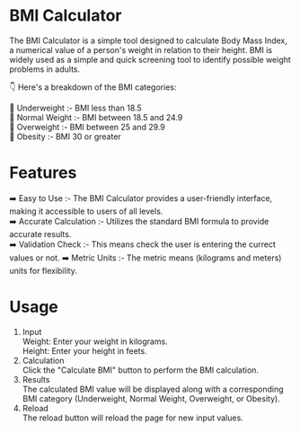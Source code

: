 # BMI Calculator 
The BMI Calculator is a simple tool designed to calculate Body Mass Index, a numerical value of a person's weight in relation to their height. 
BMI is widely used as a simple and quick screening tool to identify possible weight problems in adults.<br>

👇 Here's a breakdown of the BMI categories:<br>

🌟 Underweight :- BMI less than 18.5<br>
🌟 Normal Weight :- BMI between 18.5 and 24.9<br>
🌟 Overweight :- BMI between 25 and 29.9<br>
🌟 Obesity :- BMI 30 or greater<br>

# Features
➡️ Easy to Use :- The BMI Calculator provides a user-friendly interface, making it accessible to users of all levels.<br>
➡️ Accurate Calculation :- Utilizes the standard BMI formula to provide accurate results.<br>
➡️ Validation Check :- This means check the user is entering the currect values or not.
➡️ Metric Units :- The metric means (kilograms and meters) units for flexibility.<br>

# Usage
1. Input<br>
Weight: Enter your weight in kilograms.<br>
Height: Enter your height in feets.<br>
2. Calculation<br>
Click the "Calculate BMI" button to perform the BMI calculation.<br>
3. Results<br>
The calculated BMI value will be displayed along with a corresponding BMI category (Underweight, Normal Weight, Overweight, or Obesity).<br>
4. Reload<br>
The reload button will reload the page for new input values.<br>



